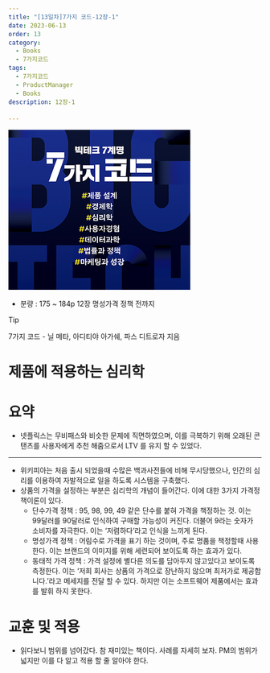 ```yaml
---
title: "[13일차]7가지 코드-12장-1"
date: 2023-06-13
order: 13
category:
  - Books
  - 7가지코드
tags:
  - 7가지코드
  - ProductManager
  - Books
description: 12장-1     

---
```

![표지](./7code_img/Untitled.png)
- 분량 : 175 ~ 184p 12장 명성가격 정책 전까지

>[!tip]
>7가지 코드 - 닐 메타, 아디티야 아가쉐, 파스 디트로자 지음

# 제품에 적용하는 심리학

# 요약

- 넷플릭스는 무비패스와 비슷한 문제에 직면하였으며, 이를 극복하기 위해 오래된 콘탠츠를 사용자에게 추천 해줌으로서 LTV 를 유지 할 수 있었다.

---

- 위키피아는 처음 출시 되었을때 수많은 백과사전들에 비해 무시당했으나, 인간의 심리를 이용하여 자발적으로 일을 하도록 시스템을 구축했다.
- 상품의 가격을 설정하는 부분은 심리학의 개념이 들어간다. 이에 대한 3가지 가격정책이론이 있다.
    - 단수가격 정책 : 95, 98, 99, 49 같은 단수를 붙혀 가격을 책정하는 것.
    이는 99달러를 90달러로 인식하여 구매할 가능성이 커진다. 더불어 9라는 숫자가 소비자를 자극한다. 이는 ‘저렴하다’라고 인식을 느끼게 된다.
    - 명성가격 정책 : 어림수로 가격을 표기 하는 것이며, 주로 명품을 책정할때 사용한다. 
    이는 브랜드의 이미지를 위해 세련되어 보이도록 하는 효과가 있다.
    - 동태적 가격 정책 : 가격 설정에 별다른 의도를 담아두지 않고있다고 보이도록 측정한다. 이는 ‘저희 회사는 상품의 가격으로 장난하지 않으며 최저가로 제공합니다.’라고 메세지를 전달 할 수 있다. 
    하지만 이는 소프트웨어 제품에서는 효과를 발휘 하지 못한다.

# 교훈 및 적용

- 읽다보니 범위를 넘어갔다. 참 재미있는 책이다. 사례를 자세히 보자. PM의 범위가 넓지만 이를 다 알고 적용 할 줄 알아야 한다.
